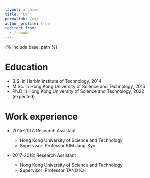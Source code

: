 ```yaml
---
layout: archive
title: "CV"
permalink: /cv/
author_profile: true
redirect_from:
  - /resume
---
```


{% include base_path %}

Education
======
* B.S. in Harbin Institute of Technology, 2014
* M.Sc. in Hong Kong University of Science and Technology, 2015
* Ph.D in Hong Kong University of Science and Technology, 2022 (expected)

Work experience
======
* 2015-2017: Research Assistant
  * Hong Kong University of Science and Technology
  * Supervisor: Professor KIM Jang-Kyo

* 2017-2018: Research Assistant
  * Hong Kong University of Science and Technology
  * Supervisor: Professor TANG Kai
